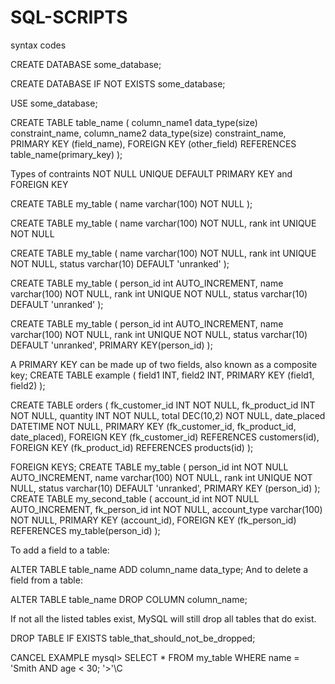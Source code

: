 # SQL-SCRIPTS
syntax codes

CREATE DATABASE some_database;

CREATE DATABASE IF NOT EXISTS some_database;

USE some_database;

CREATE TABLE table_name (
  column_name1 data_type(size) constraint_name,
  column_name2 data_type(size) constraint_name,
  PRIMARY KEY (field_name),
  FOREIGN KEY (other_field) REFERENCES table_name(primary_key)
);

Types of contraints
NOT NULL
UNIQUE
DEFAULT
PRIMARY KEY and FOREIGN KEY

CREATE TABLE my_table (
  name varchar(100) NOT NULL
);

CREATE TABLE my_table (
  name varchar(100) NOT NULL,
  rank int UNIQUE NOT NULL
  
  CREATE TABLE my_table (
  name varchar(100) NOT NULL,
  rank int UNIQUE NOT NULL,
  status varchar(10) DEFAULT 'unranked'
);

CREATE TABLE my_table (
  person_id int AUTO_INCREMENT,
  name varchar(100) NOT NULL,
  rank int UNIQUE NOT NULL,
  status varchar(10) DEFAULT 'unranked'
);

CREATE TABLE my_table (
  person_id int AUTO_INCREMENT,
  name varchar(100) NOT NULL,
  rank int UNIQUE NOT NULL,
  status varchar(10) DEFAULT 'unranked',
  PRIMARY KEY(person_id)
);

A PRIMARY KEY can be made up of two fields, also known as a composite key;
CREATE TABLE example (
    field1 INT,
    field2 INT,
    PRIMARY KEY (field1, field2)
);

CREATE TABLE orders (
      fk_customer_id INT NOT NULL,
      fk_product_id INT NOT NULL, 
      quantity INT NOT NULL, 
      total DEC(10,2) NOT NULL,
      date_placed DATETIME NOT NULL,
      PRIMARY KEY (fk_customer_id, fk_product_id, date_placed),
      FOREIGN KEY (fk_customer_id) REFERENCES customers(id),
      FOREIGN KEY (fk_product_id) REFERENCES products(id)
);

FOREIGN KEYS;
CREATE TABLE my_table (
  person_id int NOT NULL AUTO_INCREMENT,
  name varchar(100) NOT NULL,
  rank int UNIQUE NOT NULL,
  status varchar(10) DEFAULT 'unranked',
  PRIMARY KEY (person_id)
);
CREATE TABLE my_second_table (
  account_id int NOT NULL AUTO_INCREMENT,
  fk_person_id int NOT NULL,
  account_type varchar(100) NOT NULL,
  PRIMARY KEY (account_id),
  FOREIGN KEY (fk_person_id) REFERENCES my_table(person_id)
);

To add a field to a table:

ALTER TABLE table_name
ADD column_name data_type;
And to delete a field from a table:

ALTER TABLE table_name
DROP COLUMN column_name;

If not all the listed tables exist, MySQL will still drop all tables that do exist.

DROP TABLE IF EXISTS table_that_should_not_be_dropped;

CANCEL EXAMPLE
mysql> SELECT * FROM my_table WHERE name = 'Smith AND age < 30;
    '>'\C
